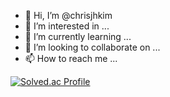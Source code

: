 - 👋 Hi, I’m @chrisjhkim
- 👀 I’m interested in ...
- 🌱 I’m currently learning ...
- 💞️ I’m looking to collaborate on ...
- 📫 How to reach me ...


[![Solved.ac Profile](http://mazassumnida.wtf/api/v2/generate_badge?boj=chrisjhkim)](https://solved.ac/chrisjhkim/)

<!---
chrisjhkim/chrisjhkim is a ✨ special ✨ repository because its `README.md` (this file) appears on your GitHub profile.
You can click the Preview link to take a look at your changes.
--->

